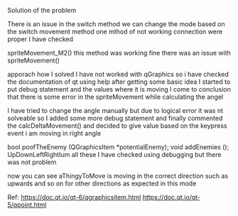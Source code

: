 Solution of the problem

There is an issue in the switch method 
we can change the mode based on the switch movement method
one mthod of not working connection were proper I have checked 

spriteMovement_M2()  this method was working fine
there was an issue with  spriteMovement()

apporach how I solved
I have not worked with qGraphics so i have checked the documentation of qt using help
after getting some basic idea I started to put debug statement and the values where it is moving
I come to conclusion that there is some error in the spriteMovement while calculating the angel

I have tried to change the angle manually but due to logical error it was nt solveable
so I added some more debug statement and finally commented the calcDeltaMovement() and decided to give value based on the keypress event i am moving in right angle

bool poofTheEnemy (QGraphicsItem *potentialEnemy);
void addEnemies ();
UpDownLeftRightIum
all these I have checked using debugging but there was not problem


now you can see aThingyToMove is moving in the correct direction such as upwards and so on for other directions as expected in this mode


Ref:
https://doc.qt.io/qt-6/qgraphicsitem.html
https://doc.qt.io/qt-5/qpoint.html



